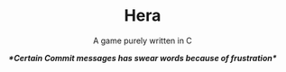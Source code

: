 <h1 align="center">Hera</h1>
<p align="center">A game purely written in C</p>
<p align="center"><b><i>*Certain Commit messages has swear words because of frustration*</i></b></p>
